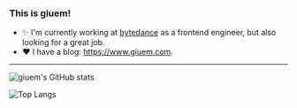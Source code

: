 ### This is giuem!

* ✨ I'm currently working at [bytedance](https://www.bytedance.com/en/) as a frontend engineer, but also looking for a great job.
* ❤️ I have a blog: https://www.giuem.com.

<!--
**giuem/giuem** is a ✨ _special_ ✨ repository because its `README.md` (this file) appears on your GitHub profile.

Here are some ideas to get you started:

- 🔭 I’m currently working on ...
- 🌱 I’m currently learning ...
- 👯 I’m looking to collaborate on ...
- 🤔 I’m looking for help with ...
- 💬 Ask me about ...
- 📫 How to reach me: ...
- 😄 Pronouns: ...
- ⚡ Fun fact: ...
-->

---------

![giuem's GitHub stats](https://github-readme-stats.vercel.app/api?username=giuem&count_private=true&show_icons=true&theme=dark)

![Top Langs](https://github-readme-stats.vercel.app/api/top-langs/?username=giuem&layout=compact&theme=dark)

